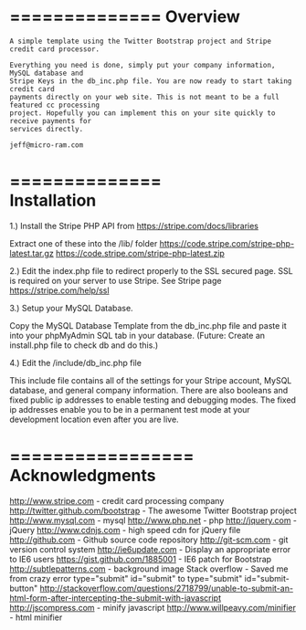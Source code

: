 ==============
   Overview
==============

	A simple template using the Twitter Bootstrap project and Stripe credit card processor.
	
	Everything you need is done, simply put your company information, MySQL database and
	Stripe Keys in the db_inc.php file. You are now ready to start taking credit card 
	payments directly on your web site. This is not meant to be a full featured cc processing
	project. Hopefully you can implement this on your site quickly to receive payments for
	services directly. 

	jeff@micro-ram.com
	
==============					
 Installation
==============

1.) Install the Stripe PHP API from https://stripe.com/docs/libraries
  
  Extract one of these into the /lib/ folder
   https://code.stripe.com/stripe-php-latest.tar.gz
   https://code.stripe.com/stripe-php-latest.zip
  

2.) Edit the index.php file to redirect properly to the SSL secured page. SSL is required on your
    server to use Stripe.
    See Stripe page https://stripe.com/help/ssl 


3.) Setup your MySQL Database. 
  
  Copy the MySQL Database Template from the db_inc.php file and paste it into your phpMyAdmin
  SQL tab in your database. (Future: Create an install.php file to check db and do this.)  


4.) Edit the /include/db_inc.php file

  This include file contains all of the settings for your Stripe account, MySQL database, and
  general company information. There are also booleans and fixed public ip addresses to enable 
  testing and debugging modes. The fixed ip addresses enable you to be in a permanent test mode
  at your development location even after you are live.


=================
 Acknowledgments
=================

http://www.stripe.com - credit card processing company
http://twitter.github.com/bootstrap - The awesome Twitter Bootstrap project
http://www.mysql.com - mysql
http://www.php.net - php
http://jquery.com  - jQuery
http://www.cdnjs.com - high speed cdn for jQuery file
http://github.com - Github source code repository
http://git-scm.com - git version control system
http://ie6update.com - Display an appropriate error to IE6 users
https://gist.github.com/1885001 - IE6 patch for Bootstrap
http://subtlepatterns.com - background image
Stack overflow - Saved me from crazy error type="submit" id="submit" to type="submit" id="submit-button"
http://stackoverflow.com/questions/2718799/unable-to-submit-an-html-form-after-intercepting-the-submit-with-javascript
http://jscompress.com - minify javascript
http://www.willpeavy.com/minifier - html minifier